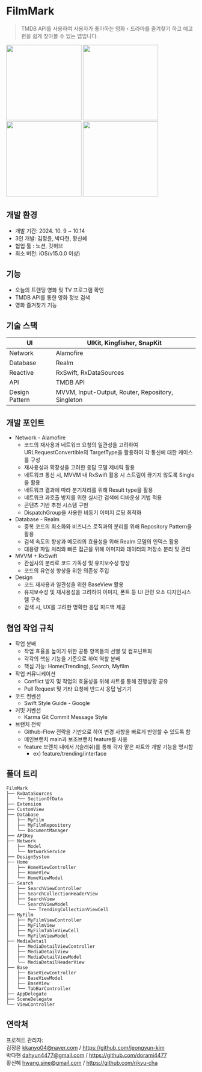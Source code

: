# FilmMark
> TMDB API를 사용하여 사용자가 좋아하는 영화・드라마를 즐겨찾기 하고 예고편을 쉽게 찾아볼 수 있는 앱입니다.

<img src="https://github.com/user-attachments/assets/daa91833-86c1-4962-b987-83b2ff69e75c" width="200"/>
<img src="https://github.com/user-attachments/assets/3bae277a-1253-4dda-a040-c8c7155961cd" width="200"/>
<img src="https://github.com/user-attachments/assets/7d7d0a03-e945-413f-805d-922f7744cecd" width="200"/>
<img src="https://github.com/user-attachments/assets/a8d4bedd-1dfe-4350-8d70-2987e80a5aa3" width="200"/>

## 개발 환경

- 개발 기간: 2024. 10. 9 ~ 10.14
- 3인 개발: 김정윤, 박다현, 황신혜
- 협업 툴 : 노션, 깃허브
- 최소 버전: iOS(v15.0.0 이상)

## 기능

- 오늘의 트렌딩 영화 및 TV 프로그램 확인
- TMDB API를 통한 영화 정보 검색
- 영화 즐겨찾기 기능

## 기술 스택

| UI | UIKit, Kingfisher, SnapKit |
| --- | --- |
| Network | Alamofire |
| Database | Realm |
| Reactive | RxSwift,  RxDataSources |
| API | TMDB API |
| Design Pattern | MVVM, Input-Output, Router, Repository, Singleton |

## 개발 포인트

- Network - Alamofire
    - 코드의 재사용과 네트워크 요청의 일관성을 고려하여 URLRequestConvertible의 TargetType을 활용하여 각 통신에 대한 케이스를 구성
    - 재사용성과 확장성을 고려한 응답 모델 제네릭 활용
    - 네트워크 통신 시, MVVM 내 RxSwift 활용 시 스트림이 끊기지 않도록 Single을 활용
    - 네트워크 결과에 따라 분기처리를 위해 Result type을 활용
    - 네트워크 과호출 방지를 위한 실시간 검색에 디바운싱 기법 적용
    - 콘텐츠 기반 추천 시스템 구현
    - DispatchGroup을 사용한 비동기 이미지 로딩 최적화
- Database - Realm
    - 중복 코드의 최소화와 비즈니스 로직과의 분리를 위해 Repository Pattern을 활용
    - 검색 속도의 향상과 메모리의 효율성을 위해 Realm 모델의 인덱스 활용
    - 대용량 파일 처리와 빠른 접근을 위해 이미지와 데이터의 저장소 분리 및 관리
- MVVM + RxSwift
    - 관심사의 분리로 코드 가독성 및 유지보수성 향상
    - 코드의 유연성 향상을 위한 의존성 주입
- Design
    - 코드 재사용과 일관성을 위한 BaseView 활용
    - 유지보수성 및 재사용성을 고려하여 이미지, 폰트 등 UI 관련 요소 디자인시스템 구축
    - 검색 시, UX를 고려한 명확한 응답 피드백 제공
 
## 협업 작업 규칙

- 작업 분배
    - 작업 효율을 높이기 위한 공통 항목들의 선별 및 컴포넌트화
    - 각각의 핵심 기능을 기준으로 하여 역할 분배
    - 핵심 기능: Home(Trending), Search, Myfilm
- 작업 커뮤니케이션
    - Conflict 방지 및 작업의 효율성을 위해 차트를 통해 진행상황 공유
    - Pull Request 및 기타 요청에 반드시 응답 남기기
- 코드 컨벤션
    - Swift Style Guide - Google
- 커밋 커벤션
    - Karma Git Commit Message Style
- 브랜치 전략
    - Github-Flow 전략을 기반으로 하여 변경 사항을 빠르게 반영할 수 있도록 함
    - 메인브랜치 main과 보조브랜치 feature를 사용
    - feature 브랜치 내에서 /(슬래쉬)를 통해 각자 맡은 파트와 개발 기능을 명시함
        - ex) feature/trending/interface
      
## 폴더 트리
  ```
  FilmMark
├── RxDataSources
│   └── SectionOfData
├── Extension
├── CustomView
├── Database
│   ├── MyFilm
│   ├── MyFilmRepository
│   └── DocumentManager
├── APIKey
├── Network
│   ├── Model
│   └── NetworkService
├── DesignSystem
├── Home
│   ├── HomeViewController
│   ├── HomeView
│   └── HomeViewModel
├── Search
│   ├── SearchViewController
│   ├── SearchCollectionHeaderView
│   ├── SearchView
│   └── SearchViewModel
│       └── TrendingCollectionViewCell
├── MyFilm
│   ├── MyFilmViewController
│   ├── MyFilmView
│   ├── MyFilmTableViewCell
│   └── MyFilmViewModel
├── MediaDetail
│   ├── MediaDetailViewController
│   ├── MediaDetailView
│   ├── MediaDetailViewModel
│   └── MediaDetailHeaderView
├── Base
│   ├── BaseViewController 
│   ├── BaseViewModel
│   ├── BaseView
│   └── TabBarController
├── AppDelegate
├── SceneDelegate
└── ViewController
  ```
     
## 연락처

프로젝트 관리자: <br>
김정윤 [kkanyo04@naver.com](mailto:kkanyo04@naver.com) / https://github.com/jeongyun-kim<br>
박다현 [dahyun4477@gmail.com](mailto:dahyun4477@gmail.com) / https://github.com/dorami4477<br>
황신혜 [hwang.sine@gmail.com](mailto:hwang.sine@gmail.com) / https://github.com/rikyu-cha
